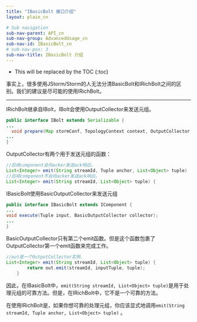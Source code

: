 ```yaml
---
title: "IBasicBolt 接口介绍"
layout: plain_cn

# Sub navigation
sub-nav-parent: API_cn
sub-nav-group: AdvancedUsage_cn
sub-nav-id: IBasicBolt_cn
# sub-nav-pos: 3
sub-nav-title: IBasicBolt 介绍
---
```


* This will be replaced by the TOC
{:toc}

事实上，很多使用JStorm/Storm的人无法分清BasicBolt和IRichBolt之间的区别。我们的建议是尽可能的使用IRichBolt。

***

IRichBolt继承自IBolt，IBolt会使用OutputCollector来发送元组。

```java
public interface IBolt extends Serializable {
...
  void prepare(Map stormConf, TopologyContext context, OutputCollector collector);
...
}
```
OutputCollector有两个用于发送元组的函数：

```java
//后续component会向acker发送ack响应。
List<Integer> emit(String streamId, Tuple anchor, List<Object> tuple)
//后续component不会向acker发送ack响应。
List<Integer> emit(String streamId, List<Object> tuple) {
```

IBasicBolt使用BasicOutputCollector来发送元组
```java
public interface IBasicBolt extends IComponent {
...
void execute(Tuple input, BasicOutputCollector collector);
...
}
```
BasicOutputCollector只有第二个emit函数。但是这个函数包裹了OutputCollector第一个emit函数来完成工作。

```java 
//out是一个OutputCollector实例.
List<Integer> emit(String streamId, List<Object> tuple) {
        return out.emit(streamId, inputTuple, tuple);
    }
```

因此，在IBasicBolt中，`emit(String streamId, List<Object> tuple)`是用于处理元组的可靠方法。但是，在IRichBolt中，它不是一个可靠的方法。

在使用IRichBolt是，如果你想可靠的处理元组，你应该显式地调用`emit(String streamId, Tuple anchor, List<Object> tuple)` 。
